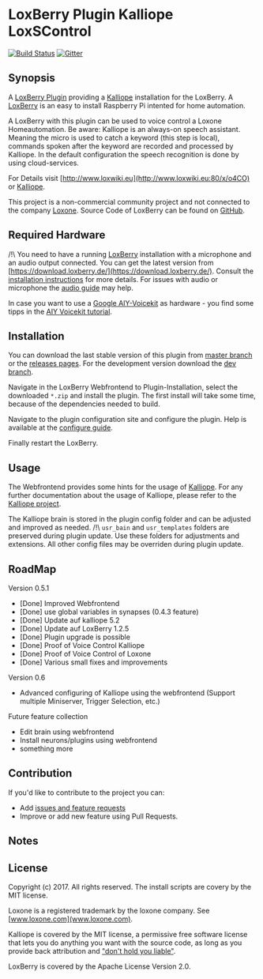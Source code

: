 # LoxBerry Plugin Kalliope LoxSControl

[![Build Status](https://travis-ci.org/andweber/kalliope_loxberry.svg?branch=master)](https://travis-ci.org/andweber/kalliope_neuron_loxone)
[![Gitter](https://badges.gitter.im/gitterHQ/gitter.svg)](https://gitter.im/kalliope-project/Lobby)

## Synopsis

A [LoxBerry Plugin](http://plugins.loxberry.de/) providing a [Kalliope](https://github.com/kalliope-project/kalliope/) installation for the LoxBerry. A [LoxBerry](http://www.loxwiki.eu:80/x/o4CO) is an easy to install Raspberry Pi intented for home automation.

A LoxBerry with this plugin can be used to voice control a Loxone Homeautomation. Be aware: Kalliope is an always-on speech assistant. Meaning the micro is used to catch a keyword (this step is local), commands spoken after the keyword are recorded and processed by Kalliope. In the default configuration the speech recognition is done by using cloud-services. 

For Details visit [http://www.loxwiki.eu](http://www.loxwiki.eu:80/x/o4CO) or [Kalliope](https://github.com/kalliope-project/kalliope/).


This project is a non-commercial community project and not connected to the company [Loxone](www.loxone.com).
Source Code of LoxBerry can be found on [GitHub](https://github.com/mschlenstedt/Loxberry).

## Required Hardware

/!\ You need to have a running [LoxBerry](http://www.loxwiki.eu:80/x/o4CO) installation with a microphone and an audio output connected. You can get the latest version from [https://download.loxberry.de/](https://download.loxberry.de/). Consult the [installation instructions](http://www.loxwiki.eu:80/x/r4CO) for more details.
For issues with audio or microphone the [audio guide](AUDIO.md) may help.

In case you want to use a [Google AIY-Voicekit](https://aiyprojects.withgoogle.com/voice/) as hardware - you find some tipps in the [AIY Voicekit tutorial](AIY_VOICEKIT.md).

## Installation

You can download the last stable version of this plugin from [master branch](https://github.com/andweber/loxberry-plugin-kalliope/archive/master.zip) or the [releases pages](https://github.com/andweber/loxberry-plugin-kalliope/releases). For the development version download the [dev branch](https://github.com/andweber/loxberry-plugin-kalliope/archive/dev.zip).

Navigate in the LoxBerry Webfrontend to Plugin-Installation, select the downloaded `*.zip` and install the plugin. The first install will take some time, because of the dependencies needed to build.

Navigate to the plugin configuration site and configure the plugin. Help is available at the [configure guide](CONFIG.md). 

Finally restart the LoxBerry.

## Usage

The Webfrontend provides some hints for the usage of [Kalliope](https://github.com/kalliope-project/kalliope/). For any further documentation about the usage of Kalliope, please refer to the [Kalliope project](https://github.com/kalliope-project/kalliope/).

The Kalliope brain is stored in the plugin config folder and can be adjusted and improved as needed. 
/!\ `usr_bain` and `usr_templates` folders are preserved during plugin update. Use these folders for adjustments and extensions. All other config files may be overriden during plugin update.

## RoadMap

Version 0.5.1
- [Done] Improved Webfrontend
- [Done] use global variables in synapses (0.4.3 feature)
- [Done] Update auf kalliope 5.2
- [Done] Update auf LoxBerry 1.2.5
- [Done] Plugin upgrade is possible
- [Done] Proof of Voice Control Kalliope
- [Done] Proof of Voice Control of Loxone
- [Done] Various small fixes and improvements

Version 0.6
- Advanced configuring of Kalliope using the webfrontend (Support multiple Miniserver, Trigger Selection, etc.)

Future feature collection
- Edit brain using webfrontend
- Install neurons/plugins using webfrontend
- something more

## Contribution

If you'd like to contribute to the project you can:
- Add [issues and feature requests](../../issues)
- Improve or add new feature using Pull Requests.

## Notes



## License

Copyright (c) 2017. All rights reserved.
The install scripts are covery by the MIT license.

Loxone is a registered trademark by the loxone company. See [www.loxone.com](www.loxone.com). 

Kalliope is covered by the MIT license, a permissive free software license that lets you do anything you want with the source code, as long as you provide back attribution and ["don't hold you liable"](http://choosealicense.com/).

LoxBerry is covered by the Apache License Version 2.0. 
